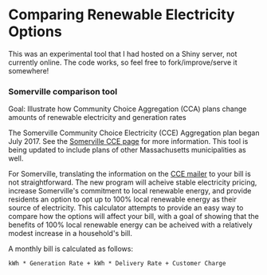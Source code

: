 # Comparing Renewable Electricity Options

This was an experimental tool that I had hosted on a Shiny server, not currently online. The code works, so feel free to fork/improve/serve it somewhere!

### Somerville comparison tool 

Goal: Illustrate how Community Choice Aggregation (CCA) plans change amounts of renewable electricity and generation rates

The Somerville Community Choice Electricity (CCE) Aggregation plan began July 2017. See the [Somerville CCE page](https://somervillecce.com) for more information. This tool is being updated to include plans of other Massachusetts municipalities as well.

For Somerville, translating the information on the [CCE mailer](https://somervilledev.files.wordpress.com/2016/10/somerville-opt-out-eversource-2017-final.pdf) to your bill is not straightforward. The new program will acheive stable electricity pricing, increase Somerville's commitment to local renewable energy, and provide residents an option to opt up to 100% local renewable energy as their source of electricity. This calculator attempts to provide an easy way to compare how the options will affect your bill, with a goal of showing that the benefits of 100% local renewable energy can be acheived with a relatively modest increase in a household's bill.

A monthly bill is calculated as follows:

`kWh * Generation Rate + kWh * Delivery Rate + Customer Charge`

